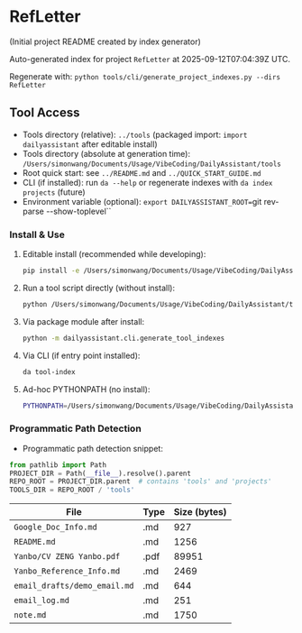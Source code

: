 # RefLetter

(Initial project README created by index generator)


<!-- AUTO_PROJECT_INDEX:START -->
Auto-generated index for project `RefLetter` at 2025-09-12T07:04:39Z UTC.
<!-- DAILYASSISTANT_TOOLS_PATH=../tools -->
Regenerate with: `python tools/cli/generate_project_indexes.py --dirs RefLetter`

## Tool Access
- Tools directory (relative): `../tools` (packaged import: `import dailyassistant` after editable install)
- Tools directory (absolute at generation time): `/Users/simonwang/Documents/Usage/VibeCoding/DailyAssistant/tools`
- Root quick start: see `../README.md` and `../QUICK_START_GUIDE.md`
- CLI (if installed): run `da --help` or regenerate indexes with `da index projects` (future)
- Environment variable (optional): `export DAILYASSISTANT_ROOT=`git rev-parse --show-toplevel``

### Install & Use
1. Editable install (recommended while developing):
   ````bash
   pip install -e /Users/simonwang/Documents/Usage/VibeCoding/DailyAssistant
   ````
2. Run a tool script directly (without install):
   ````bash
   python /Users/simonwang/Documents/Usage/VibeCoding/DailyAssistant/tools/cli/generate_tool_indexes.py
   ````
3. Via package module after install:
   ````bash
   python -m dailyassistant.cli.generate_tool_indexes
   ````
4. Via CLI (if entry point installed):
   ````bash
   da tool-index
   ````
5. Ad-hoc PYTHONPATH (no install):
   ````bash
   PYTHONPATH=/Users/simonwang/Documents/Usage/VibeCoding/DailyAssistant python /Users/simonwang/Documents/Usage/VibeCoding/DailyAssistant/tools/cli/generate_project_indexes.py --dirs RefLetter
   ````

### Programmatic Path Detection
- Programmatic path detection snippet:

```python
from pathlib import Path
PROJECT_DIR = Path(__file__).resolve().parent
REPO_ROOT = PROJECT_DIR.parent  # contains 'tools' and 'projects'
TOOLS_DIR = REPO_ROOT / 'tools'
```

| File | Type | Size (bytes) |
|------|------|-------------|
| `Google_Doc_Info.md` | .md | 927 |
| `README.md` | .md | 1256 |
| `Yanbo/CV ZENG Yanbo.pdf` | .pdf | 89951 |
| `Yanbo_Reference_Info.md` | .md | 2469 |
| `email_drafts/demo_email.md` | .md | 644 |
| `email_log.md` | .md | 251 |
| `note.md` | .md | 1750 |

<!-- AUTO_PROJECT_INDEX:END -->
